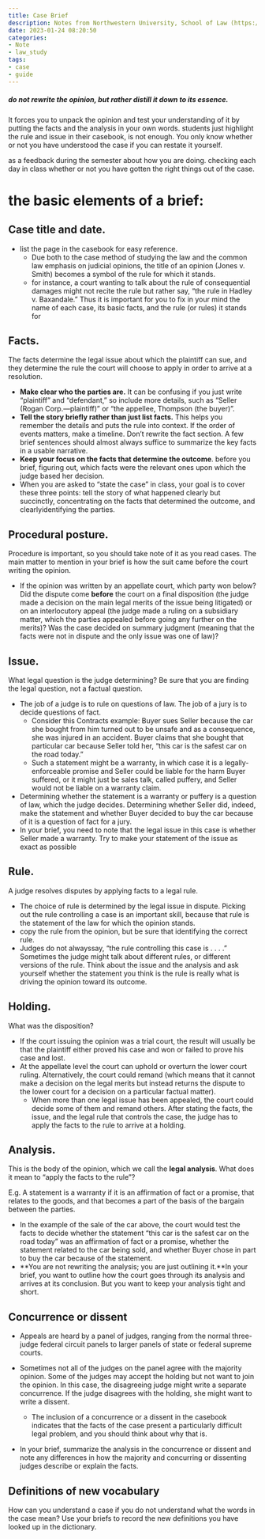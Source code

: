 ```yaml
---
title: Case Brief
description: Notes from Northwestern University, School of Law (https://wwws.law.northwestern.edu/)
date: 2023-01-24 08:20:50
categories:
- Note
- law_study
tags:
- case
- guide
---
```




##### do not rewrite the opinion, but rather distill it down to its essence.

It forces you to unpack the opinion and test your understanding of it by putting the facts and the analysis in your own words. students just highlight the rule and issue in their casebook, is not enough. You only know whether or not you have understood the case if you can restate it yourself.

as a feedback during the semester about how you are doing. checking each day in class whether or not you have gotten the right things out of the case. 

# the basic elements of a brief:

## Case title and date. 

* list the page in the casebook for easy reference. 
    * Due both to the case method of studying the law and the common law emphasis on judicial opinions, the title of an opinion (Jones v. Smith) becomes a symbol of the rule for which it stands. 
    * for instance, a court wanting to talk about the rule of consequential damages might not recite the rule but rather say, “the rule in Hadley v. Baxandale.” Thus it is important for you to fix in your mind the name of each case, its basic facts, and the rule (or rules) it stands for

## Facts. 
The facts determine the legal issue about which the plaintiff can sue, and they determine the rule the court will choose to apply in order to arrive at a resolution.

* **Make clear who the parties are.** It can be confusing if you just write “plaintiff” and “defendant,” so include more details, such as “Seller (Rogan Corp.—plaintiff)” or “the appellee, Thompson (the buyer)”.
* **Tell the story briefly rather than just list facts.** This helps you remember the details and puts the rule into context. If the order of events matters, make a timeline. Don’t rewrite the fact section. A few brief sentences should almost always suffice to summarize the key facts in a usable narrative.
* **Keep your focus on the facts that determine the outcome**. before you brief, figuring out, which facts were the relevant ones upon which the judge based her decision.
* When you are asked to “state the case” in class, your goal is to cover these three points: tell the story of what happened clearly but succinctly, concentrating on the facts that determined the outcome, and clearlyidentifying the parties.

## Procedural posture. 

Procedure is important, so you should take note of it as you read cases. The main matter to mention in your brief is how the suit came before the court writing the opinion. 

* If the opinion was written by an appellate court, which party won below? Did the dispute come **before** the court on a final disposition (the judge made a decision on the main legal merits of the issue being litigated) or on an interlocutory appeal (the judge made a ruling on a subsidiary matter, which the parties appealed before going any further on the merits)? Was the case decided on summary judgment (meaning that the facts were not in dispute and the only issue was one of law)?

## Issue. 

What legal question is the judge determining? Be sure that you are finding the legal question, not a factual question. 

* The job of a judge is to rule on questions of law. The job of a jury is to decide questions of fact. 
    * Consider this Contracts example: Buyer sues Seller because the car she bought from him turned out to be unsafe and as a consequence, she was injured in an accident. Buyer claims that she bought that particular car because Seller told her, “this car is the safest car on the road today.”
    * Such a statement might be a warranty, in which case it is a legally-enforceable promise and Seller could be liable for the harm Buyer suffered, or it might just be sales talk, called puffery, and Seller would not be liable on a warranty claim.
* Determining whether the statement is a warranty or puffery is a question of law, which the judge decides. Determining whether Seller did, indeed, make the statement and whether Buyer decided to buy the car because of it is a question of fact for a jury. 
* In your brief, you need to note that the legal issue in this case is whether Seller made a warranty. Try to make your statement of the issue as exact as possible

## Rule. 

A judge resolves disputes by applying facts to a legal rule. 

* The choice of rule is determined by the legal issue in dispute. Picking out the rule controlling a case is an important skill, because that rule is the statement of the law for which the opinion stands. 
* copy the rule from the opinion, but be sure that identifying the correct rule.
* Judges do not alwayssay, “the rule controlling this case is . . . .” 
Sometimes the judge might talk about different rules, or different versions of the rule. Think about the issue and the analysis and ask yourself whether the statement you think is the rule is really what is driving the opinion toward its outcome.

## Holding. 

What was the disposition? 

* If the court issuing the opinion was a trial court, the result will usually be that the plaintiff either proved his case and won or failed to prove his case and lost. 
* At the appellate level the court can uphold or overturn the lower court ruling. Alternatively, the court could remand (which means that it cannot make a decision on the legal merits but instead returns the dispute to the lower court for a decision on a particular factual matter). 
    * When more than one legal issue has been appealed, the court could decide some of them and remand others.
    After stating the facts, the issue, and the legal rule that controls the case, the judge has to apply the facts to the rule to arrive at a holding. 

## Analysis. 

This is the body of the opinion, which we call the **legal analysis**. What does it mean to “apply the facts to the rule”? 

E.g. A statement is a warranty if it is an affirmation of fact or a promise, that relates to the goods, and that becomes a part of the basis of the bargain between the parties. 

* In the example of the sale of the car above, the court would test the facts to decide whether the statement “this car is the safest car on the road today” was an affirmation of fact or a promise, whether the statement related to the car being sold, and whether Buyer chose in part to buy the car because of the statement. 
* **You are not rewriting the analysis; you are just outlining it.**In your brief, you want to outline how the court goes through its analysis and arrives at its conclusion. But you want to keep your analysis tight and short. 

## Concurrence or dissent

* Appeals are heard by a panel of judges, ranging from the normal three-judge federal circuit panels to larger panels of state or federal supreme courts. 
* Sometimes not all of the judges on the panel agree with the majority opinion. Some of the judges may accept the holding but not want to join the opinion. In this case, the disagreeing judge might write a separate concurrence. 
  If the judge disagrees with the holding, she might want to write a dissent. 

    * The inclusion of a concurrence or a dissent in the casebook indicates that the facts of the case present a particularly difficult legal problem, and you should think about why that is. 
* In your brief, summarize the analysis in the concurrence or dissent and note any differences in how the majority and concurring or dissenting judges describe or explain the facts. 

## Definitions of new vocabulary

How can you understand a case if you do not understand what the words in the case mean? Use your briefs to record the new definitions you have looked up in the dictionary.

